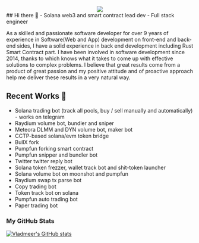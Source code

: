 <div align="center">
  <img src="https://readme-typing-svg.herokuapp.com/?font=Righteous&size=35&center=true&vCenter=true&width=500&height=70&duration=4000&lines=Hi+There!+👋;I'm+Dave+Vasu!;Welcome+to+My+GitHub+Profile!" />
</div>
## Hi there 👋
- Solana web3 and smart contract lead dev
- Full stack engineer

As a skilled and passionate software developer for over 9 years of experience in Software(Web and App) development on front-end and back-end sides, I have a solid experience in back end development including Rust Smart Contract part.
I have been involved in software development since 2014, thanks to which knows what it takes to come up with effective solutions to complex problems.
I believe that great results come from a product of great passion and my positive attitude and of proactive approach help me deliver these results in a very natural way.

## Recent Works 🔭
- Solana trading bot (track all pools, buy / sell manually and automatically) - works on telegram
- Raydium volume bot, bundler and sniper
- Meteora DLMM and DYN volume bot, maker bot
- CCTP-based solana/evm token bridge
- BullX fork
- Pumpfun forking smart contract
- Pumpfun snipper and bundler bot
- Twitter twitter reply bot
- Solana token frezzer, wallet track bot and shit-token launcher
- Solana volume bot on moonshot and pumpfun
- Raydium swap tx parse bot
- Copy trading bot
- Token track bot on solana
- Pumpfun auto trading bot
- Paper trading bot

### My GitHub Stats
<a href="http://www.github.com/vladmeer"><img src="https://github-readme-stats.vercel.app/api?username=vladmeer&show_icons=true&count_private=true&title_color=0891b2&text_color=ffffff&icon_color=0891b2&bg_color=1c1917&hide_border=true&theme=prussian&show=reviews,discussions_started,discussions_answered,prs_merged,prs_merged_percentage" alt="Vladmeer's GitHub stats" /></a>
<!--
**bambi-bf/bambi-bf** is a ✨ _special_ ✨ repository because its `README.md` (this file) appears on your GitHub profile.

Here are some ideas to get you started:

- 🔭 I’m currently working on ...
- 🌱 I’m currently learning ...
- 👯 I’m looking to collaborate on ...
- 🤔 I’m looking for help with ...
- 💬 Ask me about ...
- 📫 How to reach me: ...
- 😄 Pronouns: ...
- ⚡ Fun fact: ...
-->
